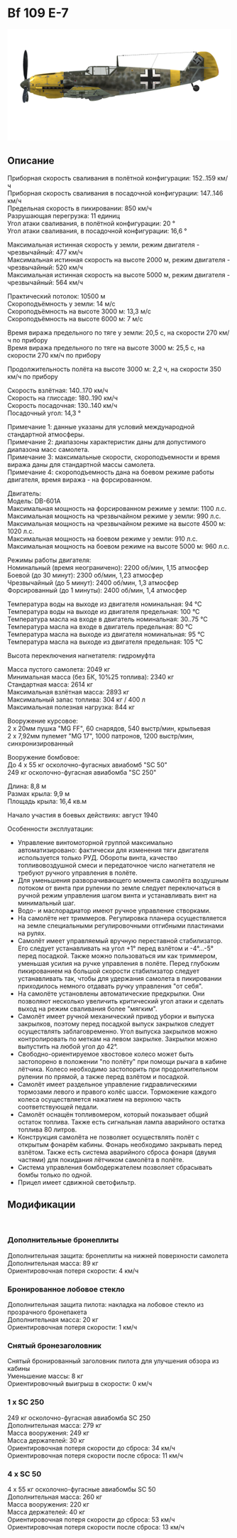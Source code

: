 # Bf 109 E-7  
  
![bf109e7](../images/bf109e7.png)  
  
## Описание  
  
Приборная скорость сваливания в полётной конфигурации: 152..159 км/ч  
Приборная скорость сваливания в посадочной конфигурации: 147..146 км/ч  
Предельная скорость в пикировании: 850 км/ч  
Разрушающая перегрузка: 11 единиц  
Угол атаки сваливания, в полётной конфигурации: 20 °  
Угол атаки сваливания, в посадочной конфигурации: 16,6 °  
  
Максимальная истинная скорость у земли, режим двигателя - чрезвычайный: 477 км/ч  
Максимальная истинная скорость на высоте 2000 м, режим двигателя - чрезвычайный: 520 км/ч  
Максимальная истинная скорость на высоте 5000 м, режим двигателя - чрезвычайный: 564 км/ч  
  
Практический потолок: 10500 м  
Скороподъёмность у земли: 14 м/с  
Скороподъёмность на высоте 3000 м: 13,3 м/с  
Скороподъёмность на высоте 6000 м: 7 м/с  
  
Время виража предельного по тяге у земли: 20,5 с, на скорости 270 км/ч по прибору  
Время виража предельного по тяге на высоте 3000 м: 25,5 с, на скорости 270 км/ч по прибору  
  
Продолжительность полёта на высоте 3000 м: 2,2 ч, на скорости 350 км/ч по прибору  
  
Скорость взлётная: 140..170 км/ч  
Скорость на глиссаде: 180..190 км/ч  
Скорость посадочная: 130..140 км/ч  
Посадочный угол: 14,3 °  
  
Примечание 1: данные указаны для условий международной стандартной атмосферы.  
Примечание 2: диапазоны характеристик даны для допустимого диапазона масс самолета.  
Примечание 3: максимальные скорости, скороподъемности и время виража даны для стандартной массы самолета.  
Примечание 4: скороподъемность дана на боевом режиме работы двигателя, время виража - на форсированном.  
  
Двигатель:  
Модель: DB-601A  
Максимальная мощность на форсированном режиме у земли: 1100 л.с.  
Максимальная мощность на чрезвычайном режиме у земли: 990 л.с.  
Максимальная мощность на чрезвычайном режиме на высоте 4500 м: 1020 л.с.  
Максимальная мощность на боевом режиме у земли: 910 л.с.  
Максимальная мощность на боевом режиме на высоте 5000 м: 960 л.с.  
  
Режимы работы двигателя:  
Номинальный (время неограничено): 2200 об/мин, 1,15 атмосфер  
Боевой (до 30 минут): 2300 об/мин, 1,23 атмосфер  
Чрезвычайный (до 5 минут): 2400 об/мин, 1,3 атмосфер  
Форсированный (до 1 минуты): 2400 об/мин, 1,4 атмосфер  
  
Температура воды на выходе из двигателя номинальная: 94 °С  
Температура воды на выходе из двигателя предельная: 100 °С  
Температура масла на входе в двигатель номинальная: 30..75 °С  
Температура масла на входе в двигатель предельная: 80 °С  
Температура масла на выходе из двигателя номинальная: 95 °С  
Температура масла на выходе из двигателя предельная: 105 °С  
  
Высота переключения нагнетателя: гидромуфта   
  
Масса пустого самолета: 2049 кг  
Минимальная масса (без БК, 10%25 топлива): 2340 кг  
Стандартная масса: 2614 кг  
Максимальная взлётная масса: 2893 кг  
Максимальный запас топлива: 304 кг / 400 л  
Максимальная полезная нагрузка: 844 кг  
  
Вооружение курсовое:  
2 x 20мм пушка "MG FF", 60 снарядов, 540 выстр/мин, крыльевая  
2 x 7,92мм пулемет "MG 17", 1000 патронов, 1200 выстр/мин, синхронизированный  
  
Вооружение бомбовое:  
До 4 x 55 кг осколочно-фугасных авиабомб "SC 50"  
249 кг осколочно-фугасная авиабомба "SC 250"  
  
Длина: 8,8 м  
Размах крыла: 9,9 м  
Площадь крыла: 16,4 кв.м  
  
Начало участия в боевых действиях: август 1940  
  
Особенности эксплуатации:  
- Управление винтомоторной группой максимально автоматизировано: фактически для изменения тяги двигателя используется только РУД. Обороты винта, качество топливовоздушной смеси и передаточное число нагнетателя не требуют ручного управления в полёте.  
- Для уменьшения разворачивающего момента самолёта воздушным потоком от винта при рулении по земле следует переключаться в ручной режим управления шагом винта и устанавливать винт на минимальный шаг.  
- Водо- и маслорадиатор имеют ручное управление створками.  
- На самолёте нет триммеров. Регулировка планера осуществляется на земле специальными регулировочными отгибными пластинами на рулях.  
- Самолёт имеет управляемый вручную переставной стабилизатор. Его следует устанавливать на угол +1° перед взлётом и -4°...-5° перед посадкой. Также можно пользоваться им как триммером, уменьшая усилия на ручке управления в полёте. Перед глубоким пикированием на большой скорости стабилизатор следует устанавливать так, чтобы для удержания самолета в пикировании приходилось немного отдавать ручку управления "от себя".  
- На самолёте установлены автоматические предкрылки. Они позволяют несколько увеличить критический угол атаки и сделать выход на режим сваливания более "мягким".  
- Самолёт имеет ручной механический привод уборки и выпуска закрылков, поэтому перед посадкой выпуск закрылков следует осуществлять заблаговременно. Угол выпуска закрылков можно контролировать по меткам на левом закрылке. Закрылки можно выпустить на любой угол до 42°.  
- Свободно-ориентируемое хвостовое колесо может быть застопорено в положении "по полёту" при помощи рычага в кабине лётчика. Колесо необходимо застопорить при продолжительном рулении по прямой, а также перед взлётом и посадкой.  
- Самолёт имеет раздельное управление гидравлическими тормозами левого и правого колёс шасси. Торможение каждого колеса осуществляется нажатием на верхнюю часть соответствующей педали.  
- Самолёт оснащён топливомером, который показывает общий остаток топлива. Также есть сигнальная лампа аварийного остатка топлива 80 литров.  
- Конструкция самолёта не позволяет осуществлять полёт с открытым фонарём кабины. Фонарь необходимо закрывать перед взлётом. Также есть система аварийного сброса фонаря (двумя частями) для покидания лётчиком самолёта в полёте.  
- Система управления бомбодержателем позволяет сбрасывать бомбы только по одной.  
- Прицел имеет сдвижной светофильтр.  
  
## Модификации  
  ﻿
  
### Дополнительные бронеплиты  
  
Дополнительная защита: бронеплиты на нижней поверхности самолета  
Дополнительная масса: 89 кг  
Ориентировочная потеря скорости: 4 км/ч  ﻿
  
### Бронированное лобовое стекло  
  
Дополнительная защита пилота: накладка на лобовое стекло из прозрачного бронепакета  
Дополнительная масса: 20 кг  
Ориентировочная потеря скорости: 1 км/ч  ﻿
  
### Снятый бронезаголовник  
  
Снятый бронированный заголовник пилота для улучшения обзора из кабины  
Уменьшение массы: 8 кг  
Ориентировочный выигрыш в скорости: 0 км/ч  
  
### 1 x SC 250  
  
249 кг осколочно-фугасная авиабомба SC 250  
Дополнительная масса: 279 кг  
Масса вооружения: 249 кг  
Масса держателей: 30 кг  
Ориентировочная потеря скорости до сброса: 34 км/ч  
Ориентировочная потеря скорости после сброса: 11 км/ч  
  
### 4 x SC 50  
  
4 x 55 кг осколочно-фугасные авиабомбы SC 50  
Дополнительная масса: 260 кг  
Масса вооружения: 220 кг  
Масса держателей: 40 кг  
Ориентировочная потеря скорости до сброса: 53 км/ч  
Ориентировочная потеря скорости после сброса: 13 км/ч  